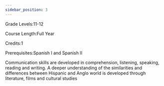 ```yaml
---
sidebar_position: 3
---
```


Grade Levels:11-12

Course Length:Full Year

Credits:1

Prerequisites:Spanish I and Spanish II

Communication skills are developed in comprehension, listening, speaking, reading and writing. A deeper understanding of the similarities and differences between Hispanic and Anglo world is developed through literature, films and cultural studies